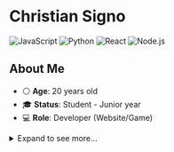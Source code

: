 # **Christian Signo**
![JavaScript](https://img.shields.io/badge/-JavaScript-ffb13b?logo=javascript)
![Python](https://img.shields.io/badge/-Python-3776ab?logo=python)
![React](https://img.shields.io/badge/React-Developer-61dafb)
![Node.js](https://img.shields.io/badge/-Node.js-339933?logo=node.js)

## About Me
- ⚪ **Age**: 20 years old
- 🎓 **Status**: Student - Junior year
- 💻 **Role**: Developer (Website/Game)

<details>
  <summary> Expand to see more... </summary>

## Environment & Tools I Work With

- JavaScript/TypeScript
- Python
- PHP
- C#
- Java
- C++
- Kotlin
##
- Node.js
- Express.js
- REST APIs
- React
- React Native
- websocket
- GraphQL
- MongoDB
- Flutter
- Unity (Game)
- Godot (Game)
- SQL (MySQL, PostgreSQL)
- Firebase
- JWT Authentication
- Docker
- Render
- AWS

## 🌱 Currently focused
- A lil bit of exploring **Machine Learning** with Python
- Side Project **Full-Stack Applications** with React and Node.js
- Next Project: **School Capstone** with RESTful and Node.js using ExpressJS

</details>
